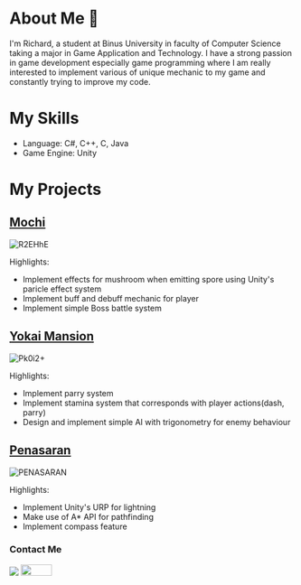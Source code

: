 # About Me 👋

<!--
**makuroo/makuroo** is a ✨ _special_ ✨ repository because its `README.md` (this file) appears on your GitHub profile.

Here are some ideas to get you started:

- 🔭 I’m currently working on ...
- 🌱 I’m currently learning ...
- 👯 I’m looking to collaborate on ...
- 🤔 I’m looking for help with ...
- 💬 Ask me about ...
- 📫 How to reach me: ...
- 😄 Pronouns: ...
- ⚡ Fun fact: ...
-->
I'm Richard, a student at Binus University in faculty of Computer Science taking a major in Game Application and Technology. I have a strong passion in game development especially game programming where I am really interested to implement various of unique mechanic to my game and constantly trying to improve my code.

# My Skills
- Language: C#, C++, C, Java
- Game Engine: Unity 

# My Projects
## [Mochi](https://github.com/makuroo/Mochi)

  ![R2EHhE](https://github.com/makuroo/makuroo/assets/92146487/86991634-668e-435c-84c2-2e2c054013de)

  Highlights:
  - Implement effects for mushroom when emitting spore using Unity's paricle effect system
  - Implement buff and debuff mechanic for player
  - Implement simple Boss battle system  

## [Yokai Mansion](https://github.com/makuroo/Yokai-Assasin)
    
  ![Pk0i2+](https://github.com/makuroo/makuroo/assets/92146487/edd6612f-cd14-459a-9090-5a648cf42f55)

  Highlights:
  - Implement parry system
  - Implement stamina system that corresponds with player actions(dash, parry)
  - Design and implement simple AI with trigonometry for enemy behaviour

## [Penasaran](https://github.com/makuroo/LombaGameTradisional)
![PENASARAN](https://github.com/makuroo/makuroo/assets/92146487/b5212285-abc9-4135-93b8-8b47a58aae5c)


   Highlights:
   - Implement Unity's URP for lightning
   - Make use of A* API for pathfinding
   - Implement compass feature
      
  


### Contact Me
[![](https://img.shields.io/badge/-linkedin-0073B1?style=flat-square)](https://www.linkedin.com/in/richard-richard-39a949241/)
<a href="richardhuang1705@gmail.com"><img src="https://img.shields.io/badge/Gmail-D14836?style=for-the-badge&logo=gmail&logoColor=white" width="55" height = "20"></a>

  
